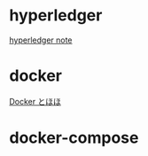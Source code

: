 # hyperledger
[hyperledger note](https://note.com/masa_and_tomo/n/n0b82cef2b02b)

# docker

[Docker とほほ](http://www.tohoho-web.com/docker/)

# docker-compose